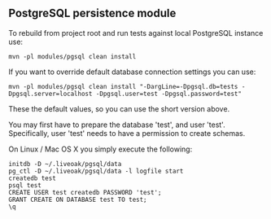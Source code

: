 PostgreSQL persistence module
-----------------------------

To rebuild from project root and run tests against local PostgreSQL instance use:

    mvn -pl modules/pgsql clean install

If you want to override default database connection settings you can use:

    mvn -pl modules/pgsql clean install "-DargLine=-Dpgsql.db=tests -Dpgsql.server=localhost -Dpgsql.user=test -Dpgsql.password=test"
    
These the default values, so you can use the short version above.

You may first have to prepare the database 'test', and user 'test'. Specifically, user 'test' needs to have a permission to create 
 schemas.

On Linux / Mac OS X you simply execute the following:

    initdb -D ~/.liveoak/pgsql/data
    pg_ctl -D ~/.liveoak/pgsql/data -l logfile start
    createdb test
    psql test
    CREATE USER test createdb PASSWORD 'test';
    GRANT CREATE ON DATABASE test TO test;    
    \q

